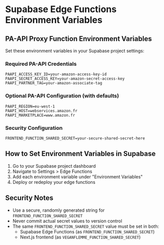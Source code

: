 # Supabase Edge Functions Environment Variables

## PA-API Proxy Function Environment Variables

Set these environment variables in your Supabase project settings:

### Required PA-API Credentials
```
PAAPI_ACCESS_KEY_ID=your-amazon-access-key-id
PAAPI_SECRET_ACCESS_KEY=your-amazon-secret-access-key
PAAPI_PARTNER_TAG=your-amazon-associate-tag
```

### Optional PA-API Configuration (with defaults)
```
PAAPI_REGION=eu-west-1
PAAPI_HOST=webservices.amazon.fr
PAAPI_MARKETPLACE=www.amazon.fr
```

### Security Configuration
```
FRONTEND_FUNCTION_SHARED_SECRET=your-secure-shared-secret-here
```

## How to Set Environment Variables in Supabase

1. Go to your Supabase project dashboard
2. Navigate to Settings > Edge Functions
3. Add each environment variable under "Environment Variables"
4. Deploy or redeploy your edge functions

## Security Notes

- Use a secure, randomly generated string for `FRONTEND_FUNCTION_SHARED_SECRET`
- Never commit actual secret values to version control
- The same `FRONTEND_FUNCTION_SHARED_SECRET` value must be set in both:
  - Supabase Edge Functions (as `FRONTEND_FUNCTION_SHARED_SECRET`)
  - Next.js frontend (as `VEGANFLEMME_FUNCTION_SHARED_SECRET`)